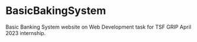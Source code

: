 # BasicBakingSystem
Basic Banking System website on Web Development task for TSF GRIP April 2023 internship.
